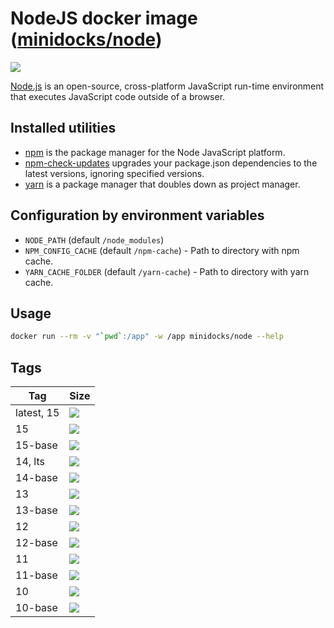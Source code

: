 NodeJS docker image ([minidocks/node](https://hub.docker.com/r/minidocks/node))
===============================================================================

![](https://upload.wikimedia.org/wikipedia/commons/thumb/d/d9/Node.js_logo.svg/170px-Node.js_logo.svg.png)

[Node.js](https://nodejs.org) is an open-source, cross-platform JavaScript
run-time environment that executes JavaScript code outside of a browser.

Installed utilities
-------------------

-   [npm](https://docs.npmjs.com/cli/npm) is the package manager for the Node
    JavaScript platform.
-   [npm-check-updates](https://github.com/raineorshine/npm-check-updates)
    upgrades your package.json dependencies to the latest versions, ignoring
    specified versions.
-   [yarn](https://yarnpkg.com/) is a package manager that doubles down as
    project manager.

Configuration by environment variables
--------------------------------------

-   `NODE_PATH` (default `/node_modules`)
-   `NPM_CONFIG_CACHE` (default `/npm-cache`) - Path to directory with npm
    cache.
-   `YARN_CACHE_FOLDER` (default `/yarn-cache`) - Path to directory with yarn
    cache.

Usage
-----

``` bash
docker run --rm -v "`pwd`:/app" -w /app minidocks/node --help
```

Tags
----

| Tag        | Size                                                                            |
|------------|---------------------------------------------------------------------------------|
| latest, 15 | [![](https://images.microbadger.com/badges/image/minidocks/node.svg)]()         |
| 15         | [![](https://images.microbadger.com/badges/image/minidocks/node:15.svg)]()      |
| 15-base    | [![](https://images.microbadger.com/badges/image/minidocks/node:15-base.svg)]() |
| 14, lts    | [![](https://images.microbadger.com/badges/image/minidocks/node:14.svg)]()      |
| 14-base    | [![](https://images.microbadger.com/badges/image/minidocks/node:14-base.svg)]() |
| 13         | [![](https://images.microbadger.com/badges/image/minidocks/node:13.svg)]()      |
| 13-base    | [![](https://images.microbadger.com/badges/image/minidocks/node:13-base.svg)]() |
| 12         | [![](https://images.microbadger.com/badges/image/minidocks/node:12.svg)]()      |
| 12-base    | [![](https://images.microbadger.com/badges/image/minidocks/node:12-base.svg)]() |
| 11         | [![](https://images.microbadger.com/badges/image/minidocks/node:11.svg)]()      |
| 11-base    | [![](https://images.microbadger.com/badges/image/minidocks/node:11-base.svg)]() |
| 10         | [![](https://images.microbadger.com/badges/image/minidocks/node:10.svg)]()      |
| 10-base    | [![](https://images.microbadger.com/badges/image/minidocks/node:10-base.svg)]() |
